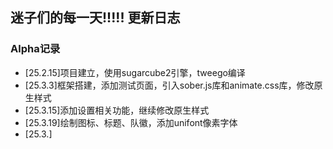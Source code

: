 ## 迷子们的每一天!!!!!  更新日志
### Alpha记录
- [25.2.15]项目建立，使用sugarcube2引擎，tweego编译
- [25.3.3]框架搭建，添加测试页面，引入sober.js库和animate.css库，修改原生样式
- [25.3.15]添加设置相关功能，继续修改原生样式
- [25.3.19]绘制图标、标题、队徽，添加unifont像素字体
- [25.3.]